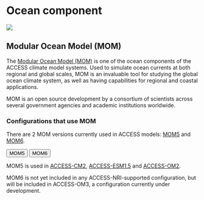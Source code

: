 #  Ocean component 

<img src = "/assets/component-logos/component-maps/ocean-component-map.png" class="img-contain white-background with-border with-padding intro-img"></img>

## Modular Ocean Model (MOM)
The <a href="https://mom-ocean.github.io/" target="_blank">Modular Ocean Model (MOM)</a> is one of the ocean components of the ACCESS climate model systems. Used to simulate ocean currents at both regional and global scales, MOM is an invaluable tool for studying the global ocean climate system, as well as having capabilities for regional and coastal applications. 

MOM is an open source development by a consortium of scientists across several government agencies and academic institutions worldwide. 

### Configurations that use MOM
There are 2 MOM versions currently used in ACCESS models: <a href="https://github.com/mom-ocean/MOM5" target="_blank">MOM5</a> and <a href="https://github.com/mom-ocean/MOM6" target="_blank">MOM6</a>.
<!-- Tab labels -->
<div class="tabLabels" label="MOM-versions">
    <button>MOM5</button>
    <button>MOM6</button>
</div>
<!-- Tab content -->
<div class="tabContents" label="MOM-versions">
    <!-- 
    -
    -
    -
    MOM5 -->
    <div>
        <p>MOM5 is used in <a href="../../configurations/access-cm#access-cm2">ACCESS-CM2</a>, <a href="../../configurations/access-esm#access-esm15">ACCESS-ESM1.5</a> and <a href="../../configurations/access-om#access-om2">ACCESS-OM2</a>.</p>
    </div>
    <!-- 
    -
    -
    -
    MOM6 -->
    <div>
        <p>MOM6 is not yet included in any ACCESS-NRI-supported configuration, but will be included in ACCESS-OM3, a configuration currently under development.</p>
    </div>
</div>